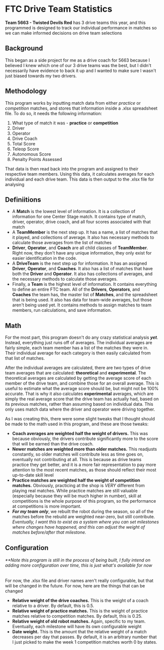# FTC Drive Team Statistics

**Team 5663 - Twisted Devils Red** has 3 drive teams this year,
and this programmed is designed to track our individual performance in matches
so we can make informed decisions on drive team selections

## Background
This began as a side project for me as a drive coach for 5663 because I believed
I knew which one of our 3 drive teams was the best, but I didn't necessarily have
evidence to back it up and I wanted to make sure I wasn't just biased towards my
two drivers.
## Methodology
This program works by inputting match data from either *practice* or *competition* matches,
and stores that information inside a .xlsx spreadsheet file. To do so, it needs the following
information:
1. What type of match it was - **practice** or **competition**
2. Driver
3. Operator
4. Drive Coach
5. Total Score
6. Teleop Score
7. Autonomous Score
8. Penalty Points Assessed

That data is then read back into the program and assigned to their respective
team members. Using this data, it calculates averages for each individual
and each drive team. This data is then output to the .xlsx file for analysing
## Definiitions
* A **Match** is the lowest level of information. It is a collection of information for one Center Stage match. It contains type of match, driver, operator, drive coach, and all four scores associated with that match
* A **TeamMember** is the next step up. It has a name, a list of matches that it played, and collections of average. It also has necessary methods to calculate those averages from the list of matches
* **Driver**, **Operator**, and **Coach** are all child classes of **TeamMember**. Right now, they don't have any unique information, they only exist for easier identification in the code.
* A **DriveTeam** is the next step up for information. It has an assigned **Driver**, **Operator**, and **Coaches**. It also has a list of matches that have both the **Driver** and **Operator**. It also has collections of averages, and the necessary methods to calculate those averages.
* Finally, a **Team** is the highest level of information. It contains everything to define an entire FTC team. All of the **Drivers**, **Operators**, and **Coaches** the team has, the master list of **Matches**, and the spreadsheet that is being used. It also has data for team-wide averages, but those aren't being used yet. It contains methods to assign matches to team members, run calculations, and save information.
## Math
For the most part, this program doesn't do any crazy statistical analysis **_yet_**.
Instead, everything just runs off of averages. The individual averages are fairly simple,
each team member has a list of the matches they were in. Their individual average for each
category is then easily calculated from that list of matches.  

After the individual averages are calculated, there are two types of drive team averages
that are calculated: **theoretical** and **experimental**. The theoretical averages are 
calculated by getting the average score of each member of the drive team, and combine those
for an overall average. This is useful to estimate what the average score should be, but
might not be 100% accurate. That is why it also calculates **experimental** averages, which are simply
the real average score that the drive team has actually had, based on its previous
matches, rather than assuming based on individual data. This only uses match data where the driver
and operator were driving together.  

As I was creating this, there were some slight tweaks that I thought should be made to the math used
in this program, and these are those tweaks:
* **Coach averages are weighted half the weight of drivers.** This was because obviously, the drivers contribute significantly more to the score that will be earned than the drive coach.
* **Newer matches are weighted more than older matches.** This readjusts constantly, so older matches will contribute less as time goes on, eventually not contributing at all. This is because as drive teams practice they get better, and it is a more fair representation to pay more attention to the most recent matches, as those should reflect their most up-to-date skill level
* **Practice matches are weighted half the weight of competition matches.** Obviously, practicing at the shop is *VERY* different from playing real matches. While practice matches are still valuable (especially because they will be much higher in number), skill at competitions is the whole purpose of this program, so the performance at competitions is more important.
* ***For my team only***, we rebuilt the robot during the season, so all of the matches before the rebuild are weighted near-zero, but still contribute. *Eventually, I want this to exist as a system where you can set milestones where changes have happened, and this can adjust the weight of matches before/after that milestone.*
## Configuration
###### **Note this program is still in the process of being built, I fully intend on adding more configuration over time, this is just what's available for now
For now, the .xlsx file and driver names aren't really configurable, but that will
be changed in the future. For now, here are the things that can be changed
* **Relative weight of the drive coaches.** This is the weight of a coach relative to a driver. By default, this is 0.5.
* **Relative weight of practice matches.** This is the weight of practice matches relative to competition matches. By default, this is 0.25.
* **Relative weight of old robot matches.** Again, specific to my team. Eventually, each milestone will have its own configurable weight
* **Date weight.** This is the amount that the relative weight of a match decreases per day that passes. By default, it is an arbitrary number that I just picked to make the week 1 competition matches worth 0 by states.